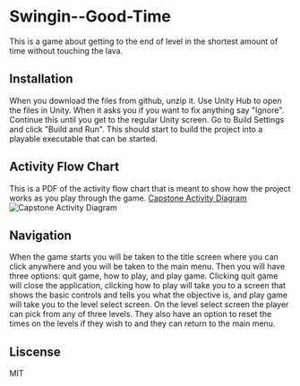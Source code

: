 # Swingin--Good-Time
 
This is a game about getting to the end of level in the shortest amount of time without touching the lava.

## Installation
 
When you download the files from github, unzip it. Use Unity Hub to open the files in Unity. When it asks you if you want to fix anything say "Ignore". Continue this until you get to the regular Unity screen. Go to Build Settings and click "Build and Run". This should start to build the project into a playable executable that can be started.

## Activity Flow Chart

This is a PDF of the activity flow chart that is meant to show how the project works as you play through the game. [Capstone Activity Diagram](https://github.com/NicholasKing76/Swingin-Good-Time/files/6305773/Capstone.Activity.Diagram.pdf)![Capstone Activity Diagram](https://user-images.githubusercontent.com/54336920/114599957-68405100-9c59-11eb-872c-befcbd8c8801.jpeg)

## Navigation

When the game starts you will be taken to the title screen where you can click anywhere and you will be taken to the main menu. Then you will have three options: quit game, how to play, and play game. Clicking quit game will close the application, clicking how to play will take you to a screen that shows the basic controls and tells you what the objective is, and play game will take you to the level select screen. On the level select screen the player can pick from any of three levels. They also have an option to reset the times on the levels if they wish to and they can return to the main menu.

## Liscense

MIT

